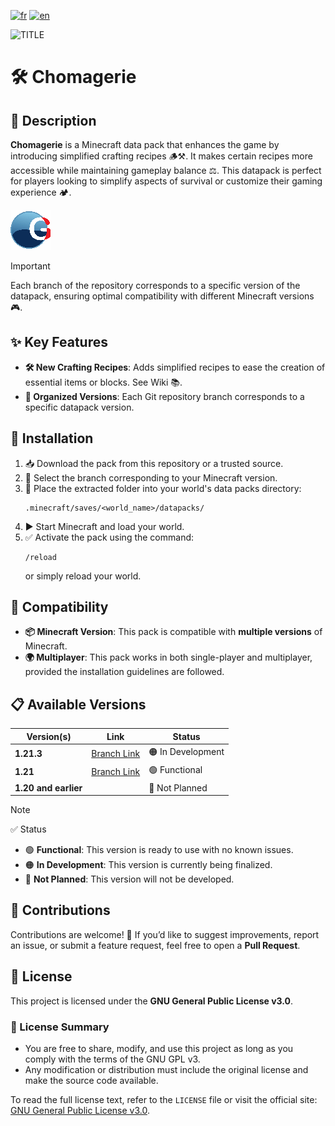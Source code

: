 [![fr](https://img.shields.io/badge/lang-fr-blue.svg)](https://github.com/mal0andre/chomagerie/blob/main/README.md)
[![en](https://img.shields.io/badge/lang-en-blue.svg)](https://github.com/mal0andre/chomagerie/blob/main/README-en.md)

![TITLE](https://golriver.fr/assets/img/chomagerie_title.png)  

# 🛠️ Chomagerie  

## 📖 Description  

**Chomagerie** is a Minecraft data pack that enhances the game by introducing simplified crafting recipes 🪵⚒️. It makes certain recipes more accessible while maintaining gameplay balance ⚖️. This datapack is perfect for players looking to simplify aspects of survival or customize their gaming experience 🏕️.  

![Pack Icon](https://github.com/mal0andre/chomagerie/blob/1.21/pack.png?raw=true)  

> [!IMPORTANT]  
> Each branch of the repository corresponds to a specific version of the datapack, ensuring optimal compatibility with different Minecraft versions 🎮.  

## ✨ Key Features  

- **🛠️ New Crafting Recipes**: Adds simplified recipes to ease the creation of essential items or blocks. See Wiki 📚.  
- **🌿 Organized Versions**: Each Git repository branch corresponds to a specific datapack version.  

## 🚀 Installation  

1. 📥 Download the pack from this repository or a trusted source.  
2. 🔄 Select the branch corresponding to your Minecraft version.  
3. 📂 Place the extracted folder into your world's data packs directory:  
   ```
   .minecraft/saves/<world_name>/datapacks/  
   ```  
4. ▶️ Start Minecraft and load your world.  
5. ✅ Activate the pack using the command:  
   ```  
   /reload  
   ```  
   or simply reload your world.  

## 🧩 Compatibility  

- **📦 Minecraft Version**: This pack is compatible with **multiple versions** of Minecraft.  
- **🌍 Multiplayer**: This pack works in both single-player and multiplayer, provided the installation guidelines are followed.  

## 📋 Available Versions  

| Version(s)        | Link                                                                                   | Status            |
|----------------|----------------------------------------------------------------------------------------|-------------------|
| **1.21.3**       | [Branch Link](https://github.com/mal0andre/chomagerie/tree/1.21.3)                  | 🟠 In Development  |
| **1.21**       | [Branch Link](https://github.com/mal0andre/chomagerie/tree/1.21)                  | 🟢 Functional      |
| **1.20 and earlier** |                                                                                      | 🔴 Not Planned     |

> [!NOTE]  
> ✅ Status  
> - 🟢 **Functional**: This version is ready to use with no known issues.  
> - 🟠 **In Development**: This version is currently being finalized.  
> - 🔴 **Not Planned**: This version will not be developed.  

## 🤝 Contributions  

Contributions are welcome! 🎉 If you’d like to suggest improvements, report an issue, or submit a feature request, feel free to open a **Pull Request**.  

## 📜 License  

This project is licensed under the **GNU General Public License v3.0**.  

### 🔎 License Summary  

- You are free to share, modify, and use this project as long as you comply with the terms of the GNU GPL v3.  
- Any modification or distribution must include the original license and make the source code available.  

To read the full license text, refer to the `LICENSE` file or visit the official site: [GNU General Public License v3.0](https://www.gnu.org/licenses/gpl-3.0.en.html).  
